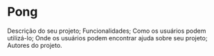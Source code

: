 <h1> Pong </h1>




Descrição do seu projeto;
Funcionalidades;
Como os usuários podem utilizá-lo;
Onde os usuários podem encontrar ajuda sobre seu projeto;
Autores do projeto.
